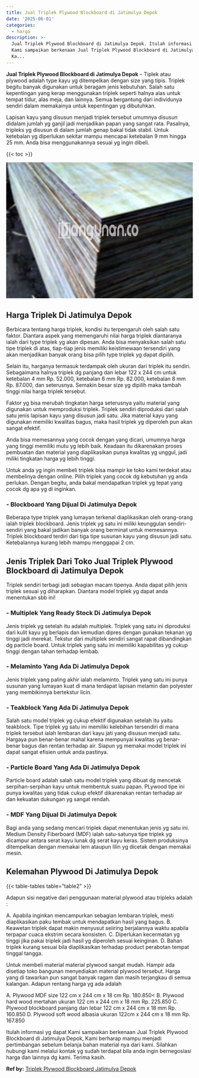 ```yaml
---
title: Jual Triplek Plywood Blockboard di Jatimulya Depok
date: '2025-06-01'
categories:
  - harga
description: >-
  Jual Triplek Plywood Blockboard di Jatimulya Depok. Itulah informasi yg dapat
  Kami sampaikan berkenaan Jual Triplek Plywood Blockboard di Jatimulya Depok,
  Ka...
---
```


**Jual Triplek Plywood Blockboard di Jatimulya Depok** – Tiplek atau plywood adalah type kayu yg ditempelkan dengan size yang tipis. Triplek begitu banyak digunakan untuk beragam jenis kebutuhan. Salah satu kepentingan yang kerap menggunakan triplek seperti halnya alas untuk tempat tidur, alas meja, dan lainnya. Semua bergantung dari individunya sendiri dalam memakainya untuk kepentingan yg dibutuhkan.

Lapisan kayu yang disusun menjadi triplek tersebut umumnya disusun didalam jumlah yg ganjil jadi menjadikan papan yang sangat rata. Pasalnya, tripleks yg disusun di dalam jumlah genap bakal tidak stabil. Untuk ketebalan yg diperlukan sekitar mampu mencapai ketebalan 9 mm hingga 25 mm. Anda bisa menggunakannya sesuai yg ingin dibeli.

{{< toc >}}

![Jual Triplek Plywood Blockboard di Jatimulya Depok](/images/jual-triplek-murah-40.png)

## Harga Triplek Di Jatimulya Depok

Berbicara tentang harga triplek, kondisi itu terpengaruh oleh salah satu faktor. Diantara aspek yang memengaruhi nilai harga triplek diantaranya ialah dari type triplek yg akan dipesan. Anda bisa menyaksikan salah satu tipe triplek di atas, tiap-tiap jenis memiliki keistimewaan tersendiri yang akan menjadikan banyak orang bisa pilih type triplek yg dapat dipilih.

Selain itu, harganya termasuk terdampak oleh ukuran dari triplek itu sendiri. Sebagaimana halnya triplek dg panjang dan lebar 122 x 244 cm untuk ketebalan 4 mm Rp. 52.000, ketebalan 6 mm Rp. 82.000, ketebalan 8 mm Rp. 87.000, dan seterusnya. Semakin besar size yg dipilih maka tambah tinggi nilai harga triplek tersebut.

Faktor yg bisa merubah tingkatan harga seterusnya yaitu material yang digunakan untuk memproduksi triplek. Triplek sendiri diproduksi dari salah satu jenis lapisan kayu yang disusun jadi satu. Jika material kayu yang digunakan memiliki kwalitas bagus, maka hasil triplek yg diperoleh pun akan sangat efektif.

Anda bisa memesannya yang cocok dengan yang dicari, umumnya harga yang tinggi memiliki mutu yg lebih baik. Keadaan itu dikarenakan proses pembuatan dan material yang diaplikasikan punya kwalitas yg unggul, jadi miliki tingkatan harga yg lebih tinggi.

Untuk anda yg ingin membeli triplek bisa mampir ke toko kami terdekat atau membelinya dengan online. Pilih triplek yang cocok dg kebutuhan yg anda perlukan. Dengan begitu, anda bakal mendapatkan triplek yg tepat yang cocok dg apa yg di inginkan.

### \- Blockboard Yang Dijual Di Jatimulya Depok

Beberapa type triplek yang lumayan terkenal diaplikasikan oleh orang-orang ialah triplek blockboard. Jenis triplek yg satu ini miliki keunggulan sendiri-sendiri yang bakal jadikan banyak orang berminat untuk memesannya. Triplek blockboard terdiri dari tiga tipe susunan kayu yang disusun jadi satu. Ketebalannya kurang lebih mampu menggapai 2 cm.

## Jenis Triplek Dari Toko Jual Triplek Plywood Blockboard di Jatimulya Depok

Triplek sendiri terbagi jadi sebagian macam tipenya. Anda dapat pilih jenis triplek sesuai yg diharapkan. Diantara model triplek yg dapat anda menentukan sbb ini!

### \- Multiplek Yang Ready Stock Di Jatimulya Depok

Jenis triplek yg setelah itu adalah multiplek. Triplek yang satu ini diproduksi dari kulit kayu yg berlapis dan kemudian dipres dengan gunakan tekanan yg tinggi jadi merekat. Tekstur dari multiplek sendiri sangat rapat dibandingkan dg particle board. Untuk triplek yang satu ini memiliki kapabilitas yg cukup tinggi dengan tahan terhadap lembab.

### \- Melaminto Yang Ada Di Jatimulya Depok

Jenis triplek yang paling akhir ialah melaminto. Triplek yang satu ini punya susunan yang lumayan kuat di mana terdapat lapisan melamin dan polyester yang membikinnya bertekstur licin.

### \- Teakblock Yang Ada Di Jatimulya Depok

Salah satu model triplek yg cukup efektif digunakan setelah itu yaitu teakblock. Tipe triplek yg satu ini memiliki kelebihan tersendiri di mana triplek tersebut ialah lembaran dari kayu jati yang disusun menjadi satu. Hargaya pun benar-benar mahal karena mempunyai kwalitas yg benar-benar bagus dan rentan terhadap air. Siapun yg memakai model triplek ini dapat sangat efisien untuk anda pastinya.

### \- Particle Board Yang Ada Di Jatimulya Depok

Particle board adalah salah satu model triplek yang dibuat dg mencetak serpihan-serpihan kayu untuk membentuk suatu papan. PLywood tipe ini punya kwalitas yang tidak cukup efektif dikarenakan rentan terhadap air dan kekuatan dukungan yg sangat rendah.

### \- MDF Yang Dijual Di Jatimulya Depok

Bagi anda yang sedang mencari triplek dapat menentukan jenis yg satu ini. Medium Density Fiberboard (MDF) ialah satu-satunya tipe triplek yg dicampur antara serat kayu lunak dg serat kayu keras. Sistem produksinya ditempelkan dengan memakai lem ataupun lilin yg dicetak dengan memakai mesin.

## Kelemahan Plywood Di Jatimulya Depok

{{< table-tables table="table2" >}}

Adapun sisi negative dari penggunaan material plywood atau tripleks adalah :

A. Apabila inginkan mencampurkan sebagian lembaran triplek, mesti diaplikasikan paku tembak untuk mendapatkan hasil yang bagus. B. Keawetan triplek dapat makin menyusut seiiring berjalannya waktu apabila terpapar cuaca ekstrim secara konsisten. C. Diperlukan kecermatan yg tinggi jika pakai triplek jadi hasil yg diperoleh sesuai keinginan. D. Bahan triplek kurang sesuai bila diaplikasikan terhadap product perabotan tempat tinggal tangga.

Untuk membeli material material plywood sangat mudah. Hampir ada disetiap toko bangunan menyediakan material plywood tersebut. Harga yang di tawarkan pun sangat banyak ragam dan masih terjangkau di semua kalangan. Adapun rentang harga yg ada adalah

A. Plywood MDF size 122 cm x 244 cm x 18 cm Rp. 180.850< B. Plywood hard wood mertahan ukuran 122 cm x 244 cm x 18 mm Rp. 225.850 C. Plywood blockboard panjang dan lebar 122 cm x 244 cm x 18 mm Rp. 160.850 D. Plywood soft wood albasia ukuran 122cm x 244 cm x 18 mm Rp. 167.850

Itulah informasi yg dapat Kami sampaikan berkenaan Jual Triplek Plywood Blockboard di Jatimulya Depok, Kami berharap mampu menjadi pertimbangan sebelum belanja bahan material nya dari kami. Silahkan hubungi kami melalui kontak yg sudah terdapat bila anda ingin bernegosiasi harga dan lainnya dg kami. Terima kasih.

**Ref by:** [Triplek Plywood Blockboard Jatimulya Depok](https://id.wikipedia.org/wiki/Triplek)
